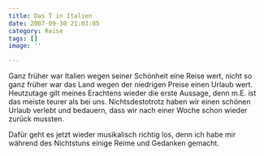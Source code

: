```yaml
---
title: Das T in Italien
date: 2007-09-30 21:03:05
category: Reise
tags: []
image: ''

---
```


Ganz früher war Italien wegen seiner Schönheit eine Reise wert, nicht so ganz früher war das Land wegen der niedrigen Preise einen Urlaub wert. Heutzutage gilt meines Erachtens wieder die erste Aussage, denn m.E. ist das meiste teurer als bei uns. Nichtsdestotrotz haben wir einen schönen Urlaub verlebt und bedauern, dass wir nach einer Woche schon wieder zurück mussten.  

  

Dafür geht es jetzt wieder musikalisch richtig los, denn ich habe mir während des Nichtstuns einige Reime und Gedanken gemacht.
